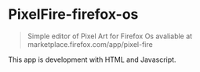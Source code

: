 PixelFire-firefox-os
====================

> Simple editor of Pixel Art for Firefox Os avaliable at  marketplace.firefox.com/app/pixel-fire

This app is development with HTML and Javascript.  

